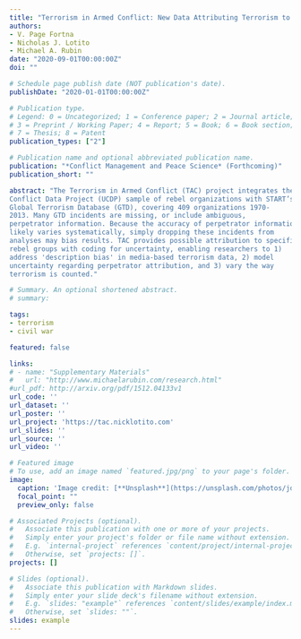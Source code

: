 ```yaml
---
title: "Terrorism in Armed Conflict: New Data Attributing Terrorism to Rebel Organizations"
authors:
- V. Page Fortna
- Nicholas J. Lotito
- Michael A. Rubin
date: "2020-09-01T00:00:00Z"
doi: ""

# Schedule page publish date (NOT publication's date).
publishDate: "2020-01-01T00:00:00Z"

# Publication type.
# Legend: 0 = Uncategorized; 1 = Conference paper; 2 = Journal article;
# 3 = Preprint / Working Paper; 4 = Report; 5 = Book; 6 = Book section;
# 7 = Thesis; 8 = Patent
publication_types: ["2"]

# Publication name and optional abbreviated publication name.
publication: "*Conflict Management and Peace Science* (Forthcoming)"
publication_short: ""

abstract: "The Terrorism in Armed Conflict (TAC) project integrates the Uppsala
Conflict Data Project (UCDP) sample of rebel organizations with START’s
Global Terrorism Database (GTD), covering 409 organizations 1970-
2013. Many GTD incidents are missing, or include ambiguous,
perpetrator information. Because the accuracy of perpetrator information
likely varies systematically, simply dropping these incidents from
analyses may bias results. TAC provides possible attribution to specific
rebel groups with coding for uncertainty, enabling researchers to 1)
address 'description bias' in media-based terrorism data, 2) model
uncertainty regarding perpetrator attribution, and 3) vary the way
terrorism is counted."

# Summary. An optional shortened abstract.
# summary: 

tags:
- terrorism
- civil war

featured: false

links:
# - name: "Supplementary Materials"
#   url: "http://www.michaelarubin.com/research.html"
#url_pdf: http://arxiv.org/pdf/1512.04133v1
url_code: ''
url_dataset: ''
url_poster: ''
url_project: 'https://tac.nicklotito.com'
url_slides: ''
url_source: ''
url_video: ''

# Featured image
# To use, add an image named `featured.jpg/png` to your page's folder. 
image:
  caption: 'Image credit: [**Unsplash**](https://unsplash.com/photos/jdD8gXaTZsc)'
  focal_point: ""
  preview_only: false

# Associated Projects (optional).
#   Associate this publication with one or more of your projects.
#   Simply enter your project's folder or file name without extension.
#   E.g. `internal-project` references `content/project/internal-project/index.md`.
#   Otherwise, set `projects: []`.
projects: []

# Slides (optional).
#   Associate this publication with Markdown slides.
#   Simply enter your slide deck's filename without extension.
#   E.g. `slides: "example"` references `content/slides/example/index.md`.
#   Otherwise, set `slides: ""`.
slides: example
---
```

